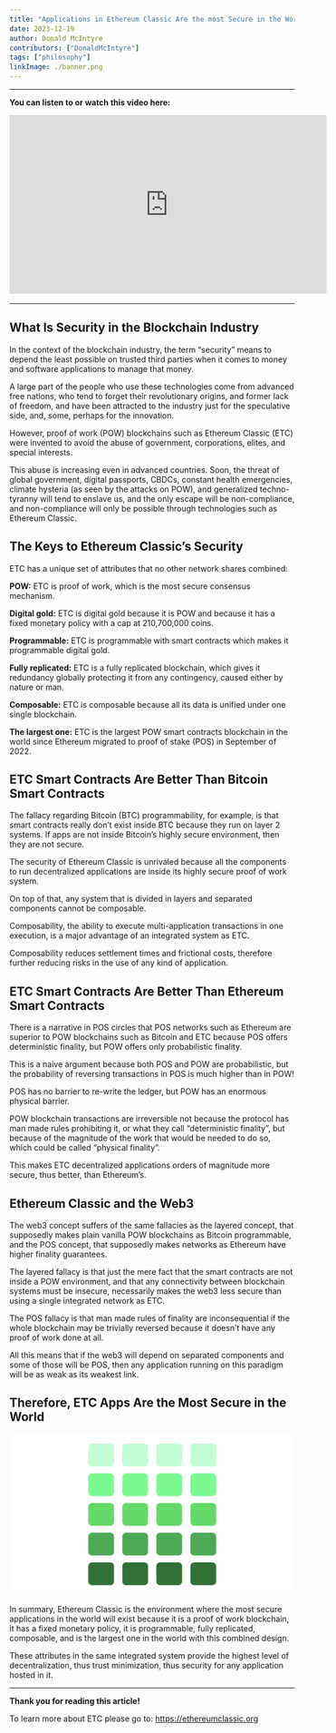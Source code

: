 ```yaml
---
title: "Applications in Ethereum Classic Are the most Secure in the World"
date: 2023-12-19
author: Donald McIntyre
contributors: ["DonaldMcIntyre"]
tags: ["philosophy"]
linkImage: ./banner.png
---
```


---
**You can listen to or watch this video here:**

<iframe width="560" height="315" src="https://www.youtube.com/embed/NFcB0iZgBJk?si=mDI8eXG-UWfPBMu_" title="YouTube video player" frameborder="0" allow="accelerometer; autoplay; clipboard-write; encrypted-media; gyroscope; picture-in-picture; web-share" allowfullscreen></iframe>

---

## What Is Security in the Blockchain Industry

In the context of the blockchain industry, the term “security” means to depend the least possible on trusted third parties when it comes to money and software applications to manage that money. 

A large part of the people who use these technologies come from advanced free nations, who tend to forget their revolutionary origins, and former lack of freedom, and have been attracted to the industry just for the speculative side, and, some, perhaps for the innovation. 

However, proof of work (POW) blockchains such as Ethereum Classic (ETC) were invented to avoid the abuse of government, corporations, elites, and special interests. 

This abuse is increasing even in advanced countries. Soon, the threat of global government, digital passports, CBDCs, constant health emergencies, climate hysteria (as seen by the attacks on POW), and generalized techno-tyranny will tend to enslave us, and the only escape will be non-compliance, and non-compliance will only be possible through technologies such as Ethereum Classic.

## The Keys to Ethereum Classic’s Security

ETC has a unique set of attributes that no other network shares combined:

**POW:** ETC is proof of work, which is the most secure consensus mechanism.

**Digital gold:** ETC is digital gold because it is POW and because it has a fixed monetary policy with a cap at 210,700,000 coins.

**Programmable:** ETC is programmable with smart contracts which makes it programmable digital gold.

**Fully replicated:** ETC is a fully replicated blockchain, which gives it redundancy globally protecting it from any contingency, caused either by nature or man.

**Composable:** ETC is composable because all its data is unified under one single blockchain.

**The largest one:** ETC is the largest POW smart contracts blockchain in the world since Ethereum migrated to proof of stake (POS) in September of 2022.

## ETC Smart Contracts Are Better Than Bitcoin Smart Contracts

The fallacy regarding Bitcoin (BTC) programmability, for example, is that smart contracts really don’t exist inside BTC because they run on layer 2 systems. If apps are not inside Bitcoin’s highly secure environment, then they are not secure.

The security of Ethereum Classic is unrivaled because all the components to run decentralized applications are inside its highly secure proof of work system.

On top of that, any system that is divided in layers and separated components cannot be composable.

Composability, the ability to execute multi-application transactions in one execution, is a major advantage of an integrated system as ETC.

Composability reduces settlement times and frictional costs, therefore further reducing risks in the use of any kind of application.

## ETC Smart Contracts Are Better Than Ethereum Smart Contracts

There is a narrative in POS circles that POS networks such as Ethereum are superior to POW blockchains such as Bitcoin and ETC because POS offers deterministic finality, but POW offers only probabilistic finality. 

This is a naive argument because both POS and POW are probabilistic, but the probability of reversing transactions in POS is much higher than in POW!

POS has no barrier to re-write the ledger, but POW has an enormous physical barrier. 

POW blockchain transactions are irreversible not because the protocol has man made rules prohibiting it, or what they call “deterministic finality”, but because of the magnitude of the work that would be needed to do so, which could be called “physical finality”.

This makes ETC decentralized applications orders of magnitude more secure, thus better, than Ethereum’s. 

## Ethereum Classic and the Web3

The web3 concept suffers of the same fallacies as the layered concept, that supposedly makes plain vanilla POW blockchains as Bitcoin programmable, and the POS concept, that supposedly makes networks as Ethereum have higher finality guarantees.

The layered fallacy is that just the mere fact that the smart contracts are not inside a POW environment, and that any connectivity between blockchain systems must be insecure, necessarily makes the web3 less secure than using a single integrated network as ETC.

The POS fallacy is that man made rules of finality are inconsequential if the whole blockchain may be trivially reversed because it doesn’t have any proof of work done at all.

All this means that if the web3 will depend on separated components and some of those will be POS, then any application running on this paradigm will be as weak as its weakest link.

## Therefore, ETC Apps Are the Most Secure in the World

![](./1.png)

In summary, Ethereum Classic is the environment where the most secure applications in the world will exist because it is a proof of work blockchain, it has a fixed monetary policy, it is programmable, fully replicated, composable, and is the largest one in the world with this combined design.

These attributes in the same integrated system provide the highest level of decentralization, thus trust minimization, thus security for any application hosted in it.

---

**Thank you for reading this article!**

To learn more about ETC please go to: https://ethereumclassic.org
